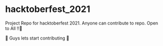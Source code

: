 # hacktoberfest_2021
Project Repo for hacktoberfest 2021. Anyone can contribute to repo. 
Open to All !!👋

🥳 Guys lets start contributing 🥳 
